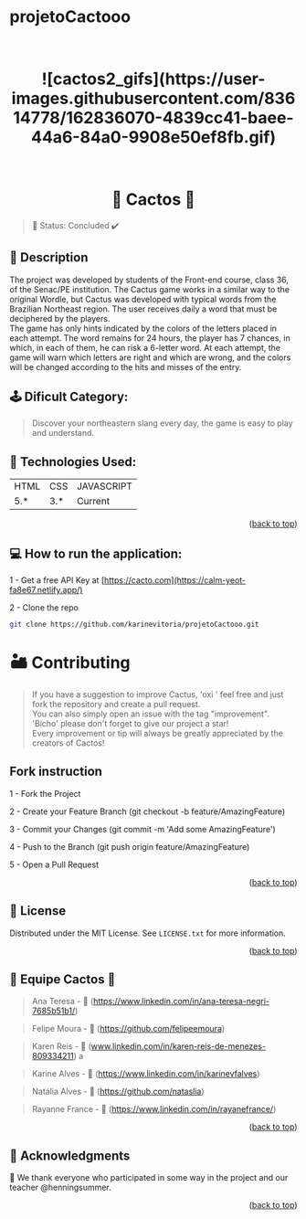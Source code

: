 # projetoCactooo
<br>
<h1 align="center">
![cactos2_gifs](https://user-images.githubusercontent.com/83614778/162836070-4839cc41-baee-44a6-84a0-9908e50ef8fb.gif)
</h1>
<br>
<h1 align="center">🌵 Cactos 🌵</h1>

> 🚧 Status: Concluded ✔️

## 📝 Description
<p align="justify"> 
  
The project was developed by students of the Front-end course, class 36, of the Senac/PE institution. The Cactus game works in a similar way to the original Wordle, 
but Cactus was developed with typical words from the Brazilian Northeast region. 
The user receives daily a word that must be deciphered by the players. <br>
The game has only hints indicated by the colors of the letters 
placed in each attempt. The word remains for 24 hours, the player has 7 chances, in which, in each of them, he can risk a 6-letter word.
At each attempt, the game will warn which letters are right and which are wrong, and the colors will be changed according to the hits and misses of the entry. 
  
## 🕹️ Dificult Category:

> Discover your northeastern slang every day, the game is easy to play and understand.


## 🔎 Technologies Used:

<table>
  <tr>
    <td>HTML</td>
    <td>CSS</td>
    <td>JAVASCRIPT</td>
  </tr>
  <tr>
    <td>5.*</td>
    <td>3.*</td>
    <td>Current</td>
  </tr>
</table>

<p align="right">(<a href="#top">back to top</a>)</p>

## 💻 How to run the application:

1 - Get a free API Key at [https://cacto.com](https://calm-yeot-fa8e67.netlify.app/)

2 -  Clone the repo
   ```sh
   git clone https://github.com/karinevitoria/projetoCactooo.git
   ```

# 🏜️ Contributing
  
> If you have a suggestion to improve Cactus, 'oxi ' feel free and just fork the repository and create a pull request. <br> 
You can also simply open an issue with the tag "improvement".<br>
'Bicho' please don't forget to give our project a star!<br>
Every improvement or tip will always be greatly appreciated by the creators of Cactos!

## Fork instruction

1 - Fork the Project 

2 - Create your Feature Branch (git checkout -b feature/AmazingFeature)

3 - Commit your Changes (git commit -m 'Add some AmazingFeature')

4 - Push to the Branch (git push origin feature/AmazingFeature)

5 - Open a Pull Request

<p align="right">(<a href="#top">back to top</a>)</p>

## 🔑 License
Distributed under the MIT License. See `LICENSE.txt` for more information.

<p align="right">(<a href="#top">back to top</a>)</p>

## 🌵 Equipe Cactos 🌵

>Ana Teresa -  🌵 (https://www.linkedin.com/in/ana-teresa-negri-7685b51b1/)

>Felipe Moura - 🌵 (https://github.com/felipeemoura)

>Karen Reis - 🌵 (www.linkedin.com/in/karen-reis-de-menezes-809334211)  a

>Karine Alves - 🌵 (https://www.linkedin.com/in/karinevfalves)

>Natália Alves - 🌵 (https://github.com/nataslia)

>Rayanne France - 🌵 (https://www.linkedin.com/in/rayanefrance/)

<p align="right">(<a href="#top">back to top</a>)</p>

## 🤝 Acknowledgments

🌵 We thank everyone who participated in some way in the project and our teacher @henningsummer.


<p align="right">(<a href="#top">back to top</a>)</p>

